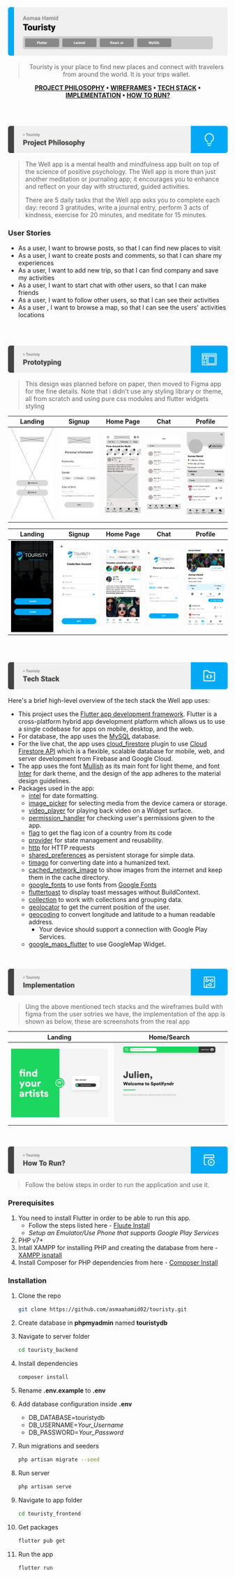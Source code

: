 <img src="./readme/title1.svg"/>

<div align="center">

> Touristy is your place to find new places and connect with travelers from around the world. It is your trips wallet.

**[PROJECT PHILOSOPHY](https://github.com/asmaahamid02/touristy#-project-philosophy) • [WIREFRAMES](https://github.com/asmaahamid02/touristy#-wireframes) • [TECH STACK](https://github.com/asmaahamid02/touristy#-tech-stack) • [IMPLEMENTATION](https://github.com/asmaahamid02/touristy#-impplementation) • [HOW TO RUN?](https://github.com/asmaahamid02/touristy#-how-to-run)**

</div>

<br><br>

<img src="./readme/title2.svg"/>

> The Well app is a mental health and mindfulness app built on top of the science of positive psychology. The Well app is more than just another meditation or journaling app; it encourages you to enhance and reflect on your day with structured, guided activities.
>
> There are 5 daily tasks that the Well app asks you to complete each day: record 3 gratitudes, write a journal entry, perform 3 acts of kindness, exercise for 20 minutes, and meditate for 15 minutes.

### User Stories

- As a user, I want to browse posts, so that I can find new places to visit
- As a user, I want to create posts and comments, so that I can share my experiences
- As a user, I want to add new trip, so that I can find company and save my activities
- As a user, I want to start chat with other users, so that I can make friends
- As a user, I want to follow other users, so that I can see their activities
- As a user , I want to browse a map, so that I can see the users' activities locations

<br><br>

<img src="./readme/title3.svg"/>

> This design was planned before on paper, then moved to Figma app for the fine details.
> Note that i didn't use any styling library or theme, all from scratch and using pure css modules and flutter widgets styling

| Landing | Signup | Home Page | Chat | Profile |
| -----------------------------------------| -----------------------------------------| -----------------------------------------|  -----------------------------------------| -----------------------------------------| 
| <img src='./readme/wireframes/Landing_Page.svg' /> | <img src='./readme/wireframes/signup_personal_info.svg' /> | <img src='./readme/wireframes/homepage.svg' /> | <img src='./readme/wireframes/chat.svg' /> | <img src='./readme/wireframes/profile.svg' /> |

| Landing | Signup | Home Page | Chat | Profile |
| -----------------------------------------| -----------------------------------------| -----------------------------------------|  -----------------------------------------| -----------------------------------------| 
| <img src='./readme/mockups/Landing.svg' /> | <img src='./readme/mockups/signup.svg' /> | <img src='./readme/mockups/homepage.svg' /> | <img src='./readme/mockups/signup2.svg' /> | <img src='./readme/mockups/profile.svg' /> |

<br><br>

<img src="./readme/title4.svg"/>

Here's a brief high-level overview of the tech stack the Well app uses:

- This project uses the [Flutter app development framework](https://flutter.dev/). Flutter is a cross-platform hybrid app development platform which allows us to use a single codebase for apps on mobile, desktop, and the web.
- For database, the app uses the [MySQL](https://www.mysql.com/) database.
- For the live chat, the app uses [cloud_firestore](https://pub.dev/packages/cloud_firestore) plugin to use [Cloud Firestore API](https://firebase.google.com/docs/firestore/) which is a flexible, scalable database for mobile, web, and server development from Firebase and Google Cloud.
- The app uses the font [Mullish](https://fonts.google.com/specimen/Mulish) as its main font for light theme, and font [Inter](https://fonts.google.com/specimen/Inter) for dark theme, and the design of the app adheres to the material design guidelines.
- Packages used in the app:
  - [intel](https://pub.dev/packages/intl) for date formatting.
  - [image_picker](https://pub.dev/packages/image_picker) for selecting media from the device camera or storage.
  - [video_player](https://pub.dev/packages/video_player) for playing back video on a Widget surface.
  - [permission_handler](https://pub.dev/packages/permission_handler) for checking user's permissions given to the app.
  - [flag](https://pub.dev/packages/flag) to get the flag icon of a country from its code
  - [provider](https://pub.dev/packages/provider) for state management and reusability.
  - [http](https://pub.dev/packages/http) for HTTP requests
  - [shared_preferences](https://pub.dev/packages/shared_preferences) as persistent storage for simple data.
  - [timago](https://pub.dev/packages/timeago) for converting date into a humanized text.
  - [cached_network_image](https://pub.dev/packages/cached_network_image) to show images from the internet and keep them in the cache directory.
  - [google_fonts](https://pub.dev/packages/google_fonts)
    to use fonts from [Google Fonts](https://fonts.google.com/)
  - [fluttertoast](https://pub.dev/packages/fluttertoast) to display toast messages without BuildContext.
  - [collection](https://pub.dev/packages/collection) to work with collections and grouping data.
  - [geolocator](https://pub.dev/packages/geolocator) to get the current position of the user.
  - [geocoding](https://pub.dev/packages/geocoding) to convert longitude and latitude to a human readable address.
    - Your device should support a connection with Google Play Services.
  - [google_maps_flutter](https://pub.dev/packages/google_maps_flutter) to use GoogleMap Widget.

<br><br>
<img src="./readme/title5.svg"/>

> Uing the above mentioned tech stacks and the wireframes build with figma from the user sotries we have, the implementation of the app is shown as below, these are screenshots from the real app

| Landing                                                                                | Home/Search                                                                               |
| -------------------------------------------------------------------------------------- | ----------------------------------------------------------------------------------------- |
| ![Landing](https://github.com/julescript/spotifyndr/blob/master/demo/Landing_Page.jpg) | ![Home/Search](https://github.com/julescript/spotifyndr/blob/master/demo/Search_Page.jpg) |

<br><br>
<img src="./readme/title6.svg"/>

> Follow the below steps in order to run the application and use it.

### Prerequisites

1. You need to install Flutter in order to be able to run this app.
   - Follow the steps listed here - [Fluute Install](https://docs.flutter.dev/get-started/install)
   - *Setup an Emulator/Use Phone that supports Google Play Services*
2. PHP v7+   
2. Intall XAMPP for installing PHP and creating the database from here - [XAMPP isnatall](https://www.apachefriends.org/download.html)   
3. Install Composer for PHP dependencies from here - [Composer Install](https://getcomposer.org/)


### Installation

1. Clone the repo
   ```sh
   git clone https://github.com/asmaahamid02/touristy.git
   ```
2. Create database in **phpmyadmin** named **touristydb**

3. Navigate to server folder   
   ```sh
   cd touristy_backend
   ```
4. Install dependencies
   ```sh
   composer install 
   ```
5. Rename **.env.example** to **.env**

6. Add database configuration inside **.env**
   * DB_DATABASE=touristydb
   * DB_USERNAME=*Your_Username*
   * DB_PASSWORD=*Your_Password*

7. Run migrations and seeders
   ```sh
   php artisan migrate --seed 
   ```
8. Run server
   ```sh
   php artisan serve
   ```
9. Navigate to app folder   
   ```sh
   cd touristy_frontend
   ```
10. Get packages
    ```sh
    flutter pub get
    ```
11. Run the app
     ```sh
     flutter run
     ```
